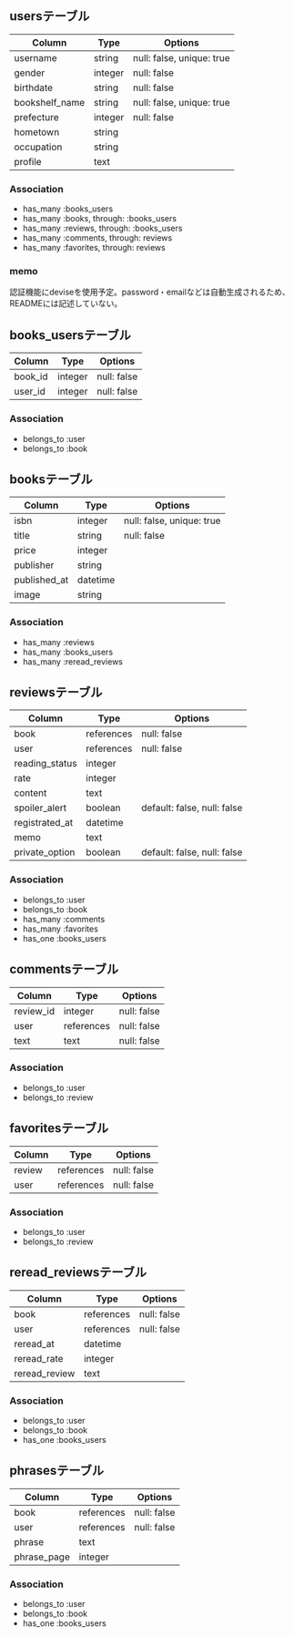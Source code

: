 ## usersテーブル

|Column|Type|Options|
|------|----|-------|
|username|string|null: false, unique: true|
|gender|integer|null: false|
|birthdate|string|null: false|
|bookshelf_name|string|null: false, unique: true|
|prefecture|integer|null: false|
|hometown|string|
|occupation|string|
|profile|text|

### Association
- has_many :books_users
- has_many :books, through: :books_users
- has_many :reviews, through: :books_users
- has_many :comments, through: reviews
- has_many :favorites, through: reviews

### memo
認証機能にdeviseを使用予定。password・emailなどは自動生成されるため、READMEには記述していない。

## books_usersテーブル

|Column|Type|Options|
|------|----|-------|
|book_id|integer|null: false|
|user_id|integer|null: false|

### Association
- belongs_to :user
- belongs_to :book

## booksテーブル

|Column|Type|Options|
|------|----|-------|
|isbn|integer|null: false, unique: true|
|title|string|null: false|
|price|integer|
|publisher|string|
|published_at|datetime|
|image|string|

### Association
- has_many :reviews
- has_many :books_users
- has_many :reread_reviews

## reviewsテーブル

|Column|Type|Options|
|------|----|-------|
|book|references|null: false|
|user|references|null: false|
|reading_status|integer|
|rate|integer|
|content|text|
|spoiler_alert|boolean|default: false, null: false|
|registrated_at|datetime|
|memo|text|
|private_option|boolean|default: false, null: false|

### Association
- belongs_to :user
- belongs_to :book
- has_many :comments
- has_many :favorites
- has_one :books_users

## commentsテーブル

|Column|Type|Options|
|------|----|-------|
|review_id|integer|null: false|
|user|references|null: false|
|text|text|null: false|

### Association
- belongs_to :user
- belongs_to :review

## favoritesテーブル

|Column|Type|Options|
|------|----|-------|
|review|references|null: false|
|user|references|null: false|

### Association
- belongs_to :user
- belongs_to :review



## reread_reviewsテーブル

|Column|Type|Options|
|------|----|-------|
|book|references|null: false|
|user|references|null: false|
|reread_at|datetime|
|reread_rate|integer|
|reread_review|text|

### Association
- belongs_to :user
- belongs_to :book
- has_one :books_users

## phrasesテーブル

|Column|Type|Options|
|------|----|-------|
|book|references|null: false|
|user|references|null: false|
|phrase|text|
|phrase_page|integer||

### Association
- belongs_to :user
- belongs_to :book
- has_one :books_users

